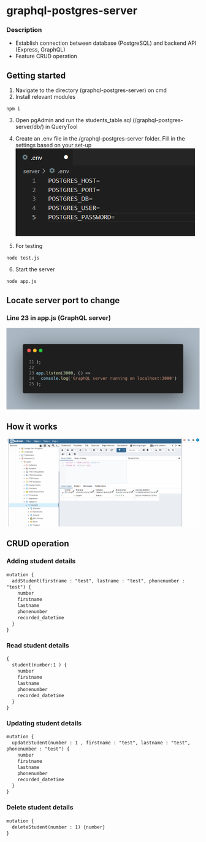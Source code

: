 # graphql-postgres-server
### Description
- Establish connection between database (PostgreSQL) and backend API (Express, GraphQL)
- Feature CRUD operation

## Getting started
1. Navigate to the directory (graphql-postgres-server) on cmd
2. Install relevant modules
```
npm i
```
3. Open pgAdmin and run the students_table.sql (/graphql-postgres-server/db/) in QueryTool
4. Create an .env file in the /graphql-postgres-server folder. Fill in the settings based on your set-up
![env](/docs-image/env.PNG)

5. For testing
```
node test.js
```
6. Start the server
```
node app.js
```
## Locate server port to change
### Line 23 in app.js (GraphQL server)
![line23](/docs-image/line23.png)

## How it works
![How it works](/docs-image/graphql-postgres.gif)

## CRUD operation
### Adding student details
```
mutation {
  addStudent(firstname : "test", lastname : "test", phonenumber : "test") {
    number
    firstname
    lastname
    phonenumber
    recorded_datetime
  }
}
```
### Read student details
```
{
  student(number:1 ) {
    number
    firstname
    lastname
    phonenumber
    recorded_datetime
  }
}
```
### Updating student details
```
mutation {
  updateStudent(number : 1 , firstname : "test", lastname : "test", phonenumber : "test") {
    number
    firstname
    lastname
    phonenumber
    recorded_datetime
  }
}
```
### Delete student details
```
mutation {
  deleteStudent(number : 1) {number}
}
```


